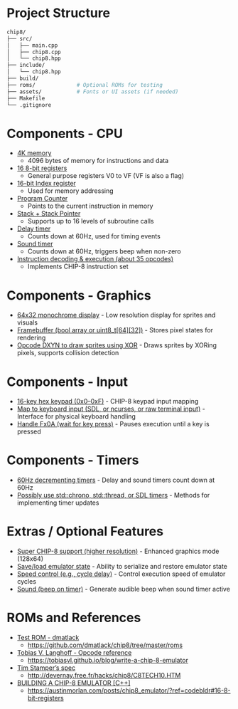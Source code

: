 # Project Structure
```zsh
chip8/
├── src/
│   ├── main.cpp
│   ├── chip8.cpp
│   └── chip8.hpp
├── include/
│   └── chip8.hpp
├── build/
├── roms/             # Optional ROMs for testing
├── assets/           # Fonts or UI assets (if needed)
├── Makefile
└── .gitignore
```
# Components - CPU
- [4K memory](#) 
    - 4096 bytes of memory for instructions and data  
- [16 8-bit registers](#) 
    - General purpose registers V0 to VF (VF is also a flag)  
- [16-bit Index register](#) 
    - Used for memory addressing  
- [Program Counter](#) 
    - Points to the current instruction in memory  
- [Stack + Stack Pointer](#) 
    - Supports up to 16 levels of subroutine calls  
- [Delay timer](#) 
    - Counts down at 60Hz, used for timing events  
- [Sound timer](#) 
    - Counts down at 60Hz, triggers beep when non-zero  
- [Instruction decoding & execution (about 35 opcodes)](#) 
    - Implements CHIP-8 instruction set  

# Components - Graphics
- [64x32 monochrome display](#) - Low resolution display for sprites and visuals  
- [Framebuffer (bool array or uint8_t[64][32])](#) - Stores pixel states for rendering  
- [Opcode DXYN to draw sprites using XOR](#) - Draws sprites by XORing pixels, supports collision detection  

# Components - Input
- [16-key hex keypad (0x0–0xF)](#) - CHIP-8 keypad input mapping  
- [Map to keyboard input (SDL, or ncurses, or raw terminal input)](#) - Interface for physical keyboard handling  
- [Handle Fx0A (wait for key press)](#) - Pauses execution until a key is pressed  

# Components - Timers
- [60Hz decrementing timers](#) - Delay and sound timers count down at 60Hz  
- [Possibly use std::chrono, std::thread, or SDL timers](#) - Methods for implementing timer updates  

# Extras / Optional Features
- [Super CHIP-8 support (higher resolution)](#) - Enhanced graphics mode (128x64)  
- [Save/load emulator state](#) - Ability to serialize and restore emulator state  
- [Speed control (e.g., cycle delay)](#) - Control execution speed of emulator cycles  
- [Sound (beep on timer)](#) - Generate audible beep when sound timer active  

# ROMs and References
- [Test ROM - dmatlack](https://github.com/dmatlack/chip8/tree/master/roms)
    - https://github.com/dmatlack/chip8/tree/master/roms
- [Tobias V. Langhoff - Opcode reference](https://tobiasvl.github.io/blog/write-a-chip-8-emulator)
    - https://tobiasvl.github.io/blog/write-a-chip-8-emulator
- [Tim Stamper’s spec](http://devernay.free.fr/hacks/chip8/C8TECH10.HTM)
    - http://devernay.free.fr/hacks/chip8/C8TECH10.HTM
- [BUILDING A CHIP-8 EMULATOR [C++]](https://austinmorlan.com/posts/chip8_emulator/?ref=codebldr#16-8-bit-registers) 
    - https://austinmorlan.com/posts/chip8_emulator/?ref=codebldr#16-8-bit-registers